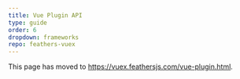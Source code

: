 ```yaml
---
title: Vue Plugin API
type: guide
order: 6
dropdown: frameworks
repo: feathers-vuex
---
```


This page has moved to https://vuex.feathersjs.com/vue-plugin.html.